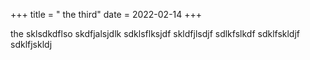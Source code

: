+++
title = " the third"
date =  2022-02-14
+++

the sklsdkdflso skdfjalsjdlk 
sdklsflksjdf
skldfjlsdjf
sdlkfslkdf
sdklfskldjf
sdklfjskldj
<!-- more -->



